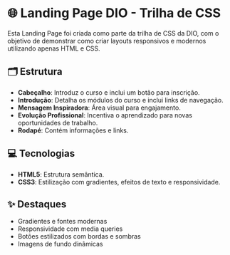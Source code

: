 # 🌐 Landing Page DIO - Trilha de CSS
Esta Landing Page foi criada como parte da trilha de CSS da DIO, com o objetivo de demonstrar como criar layouts responsivos e modernos utilizando apenas HTML e CSS.

## 🗂️ Estrutura
- **Cabeçalho**: Introduz o curso e inclui um botão para inscrição.
- **Introdução**: Detalha os módulos do curso e inclui links de navegação.
- **Mensagem Inspiradora**: Área visual para engajamento.
- **Evolução Profissional**: Incentiva o aprendizado para novas oportunidades de trabalho.
- **Rodapé**: Contém informações e links.
## 💻 Tecnologias
- **HTML5**: Estrutura semântica.
- **CSS3**: Estilização com gradientes, efeitos de texto e responsividade.
## ✨ Destaques
- Gradientes e fontes modernas
- Responsividade com media queries
- Botões estilizados com bordas e sombras
- Imagens de fundo dinâmicas
